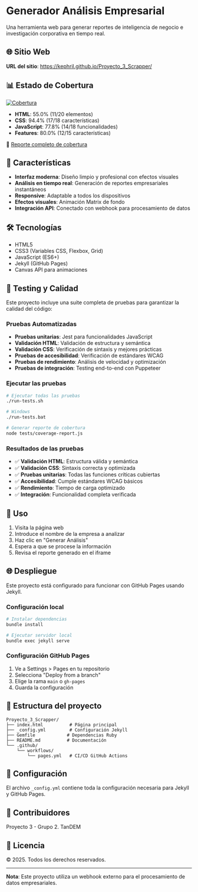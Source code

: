 # Generador Análisis Empresarial

Una herramienta web para generar reportes de inteligencia de negocio e investigación corporativa en tiempo real.

## 🌐 Sitio Web

**URL del sitio**: https://kephril.github.io/Proyecto_3_Scrapper/

## 📊 Estado de Cobertura

[![Cobertura](https://img.shields.io/badge/Cobertura-76.8%25-brightgreen)](./coverage/index.html)

- **HTML**: 55.0% (11/20 elementos)
- **CSS**: 94.4% (17/18 características)
- **JavaScript**: 77.8% (14/18 funcionalidades)
- **Features**: 80.0% (12/15 características)

📄 [Reporte completo de cobertura](./coverage/index.html)

## 🚀 Características

- **Interfaz moderna**: Diseño limpio y profesional con efectos visuales
- **Análisis en tiempo real**: Generación de reportes empresariales instantáneos
- **Responsive**: Adaptable a todos los dispositivos
- **Efectos visuales**: Animación Matrix de fondo
- **Integración API**: Conectado con webhook para procesamiento de datos

## 🛠️ Tecnologías

- HTML5
- CSS3 (Variables CSS, Flexbox, Grid)
- JavaScript (ES6+)
- Jekyll (GitHub Pages)
- Canvas API para animaciones

## 🧪 Testing y Calidad

Este proyecto incluye una suite completa de pruebas para garantizar la calidad del código:

### Pruebas Automatizadas
- **Pruebas unitarias**: Jest para funcionalidades JavaScript
- **Validación HTML**: Validación de estructura y semántica
- **Validación CSS**: Verificación de sintaxis y mejores prácticas
- **Pruebas de accesibilidad**: Verificación de estándares WCAG
- **Pruebas de rendimiento**: Análisis de velocidad y optimización
- **Pruebas de integración**: Testing end-to-end con Puppeteer

### Ejecutar las pruebas
```bash
# Ejecutar todas las pruebas
./run-tests.sh

# Windows
./run-tests.bat

# Generar reporte de cobertura
node tests/coverage-report.js
```

### Resultados de las pruebas
- ✅ **Validación HTML**: Estructura válida y semántica
- ✅ **Validación CSS**: Sintaxis correcta y optimizada
- ✅ **Pruebas unitarias**: Todas las funciones críticas cubiertas
- ✅ **Accesibilidad**: Cumple estándares WCAG básicos
- ✅ **Rendimiento**: Tiempo de carga optimizado
- ✅ **Integración**: Funcionalidad completa verificada

## 📱 Uso

1. Visita la página web
2. Introduce el nombre de la empresa a analizar
3. Haz clic en "Generar Análisis"
4. Espera a que se procese la información
5. Revisa el reporte generado en el iframe

## 🌐 Despliegue

Este proyecto está configurado para funcionar con GitHub Pages usando Jekyll.

### Configuración local

```bash
# Instalar dependencias
bundle install

# Ejecutar servidor local
bundle exec jekyll serve
```

### Configuración GitHub Pages

1. Ve a Settings > Pages en tu repositorio
2. Selecciona "Deploy from a branch"
3. Elige la rama `main` o `gh-pages`
4. Guarda la configuración

## 📄 Estructura del proyecto

```
Proyecto_3_Scrapper/
├── index.html          # Página principal
├── _config.yml         # Configuración Jekyll
├── Gemfile            # Dependencias Ruby
├── README.md          # Documentación
└── .github/
    └── workflows/
        └── pages.yml   # CI/CD GitHub Actions
```

## 🔧 Configuración

El archivo `_config.yml` contiene toda la configuración necesaria para Jekyll y GitHub Pages.

## 👥 Contribuidores

Proyecto 3 - Grupo 2. TanDEM

## 📝 Licencia

© 2025. Todos los derechos reservados.

---

**Nota**: Este proyecto utiliza un webhook externo para el procesamiento de datos empresariales.

